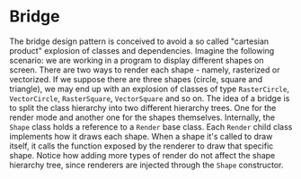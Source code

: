 # Bridge
The bridge design pattern is conceived to avoid a so called "cartesian product" explosion of classes and
dependencies. Imagine the following scenario: we are working in a program to display different shapes
on screen. There are two ways to render each shape - namely, rasterized or vectorized. If we suppose there
are three shapes (circle, square and triangle), we may end up with an explosion of classes of type
`RasterCircle`, `VectorCircle`, `RasterSquare`, `VectorSquare` and so on.
The idea of a bridge is to split the class hierarchy into two different hierarchy trees. One for the
render mode and another one for the shapes themselves. Internally, the `Shape` class holds a reference
to a `Render` base class. Each `Render` child class implements how it draws each shape. When a shape
it's called to draw itself, it calls the function exposed by the renderer to draw that specific shape.
Notice how adding more types of render do not affect the shape hierarchy tree, since renderers are injected
through the `Shape` constructor.
